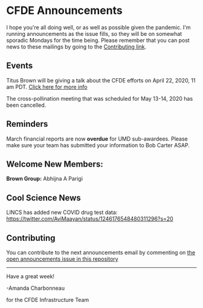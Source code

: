 # CFDE Announcements

I hope you're all doing well, or as well as possible given the pandemic. I'm running announcements as the issue fills, so they will be on somewhat sporadic Mondays for the time being. 
Please remember that you can post news to these mailings by going to the [Contributing link](https://github.com/nih-cfde/announcements/issues?utf8=%E2%9C%93&q=is%3Aissue+is%3Aopen+Announcements).

## Events

Titus Brown will be giving a talk about the CFDE efforts on April 22, 2020, 11 am PDT. [Click here for more info](https://twitter.com/WCMC_UCDavis/status/1248003580528717824)

The cross-pollination meeting that was scheduled for May 13-14, 2020 has been cancelled.

## Reminders

March financial reports are now **overdue** for UMD sub-awardees. Please make sure your team has submitted your information to Bob Carter ASAP.

## Welcome New Members:

**Brown Group:** Abhijna A Parigi

## Cool Science News

LINCS has added new COVID drug test data: https://twitter.com/AviMaayan/status/1246176548480311296?s=20

## Contributing

You can contribute to the next announcements email by commenting on [the open
announcements issue in this repository](https://github.com/nih-cfde/announcements/issues?utf8=%E2%9C%93&q=is%3Aissue+is%3Aopen+Announcements)

---

Have a great week!

-Amanda Charbonneau

for the CFDE Infrastructure Team
